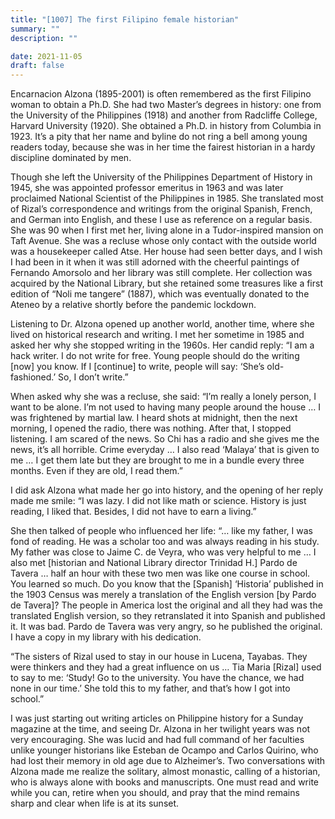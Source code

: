 ```yaml
---
title: "[1007] The first Filipino female historian"
summary: ""
description: ""

date: 2021-11-05
draft: false
---
```


Encarnacion Alzona (1895-2001) is often remembered as the first Filipino woman to obtain a Ph.D. She had two Master’s degrees in history: one from the University of the Philippines (1918) and another from Radcliffe College, Harvard University (1920). She obtained a Ph.D. in history from Columbia in 1923. It’s a pity that her name and byline do not ring a bell among young readers today, because she was in her time the fairest historian in a hardy discipline dominated by men.

Though she left the University of the Philippines Department of History in 1945, she was appointed professor emeritus in 1963 and was later proclaimed National Scientist of the Philippines in 1985. She translated most of Rizal’s correspondence and writings from the original Spanish, French, and German into English, and these I use as reference on a regular basis. She was 90 when I first met her, living alone in a Tudor-inspired mansion on Taft Avenue. She was a recluse whose only contact with the outside world was a housekeeper called Atse. Her house had seen better days, and I wish I had been in it when it was still adorned with the cheerful paintings of Fernando Amorsolo and her library was still complete. Her collection was acquired by the National Library, but she retained some treasures like a first edition of “Noli me tangere” (1887), which was eventually donated to the Ateneo by a relative shortly before the pandemic lockdown.

Listening to Dr. Alzona opened up another world, another time, where she lived on historical research and writing. I met her sometime in 1985 and asked her why she stopped writing in the 1960s. Her candid reply: “I am a hack writer. I do not write for free. Young people should do the writing [now] you know. If I [continue] to write, people will say: ‘She’s old-fashioned.’ So, I don’t write.”

When asked why she was a recluse, she said: “I’m really a lonely person, I want to be alone. I’m not used to having many people around the house … I was frightened by martial law. I heard shots at midnight, then the next morning, I opened the radio, there was nothing. After that, I stopped listening. I am scared of the news. So Chi has a radio and she gives me the news, it’s all horrible. Crime everyday … I also read ‘Malaya’ that is given to me … I get them late but they are brought to me in a bundle every three months. Even if they are old, I read them.”

I did ask Alzona what made her go into history, and the opening of her reply made me smile: “I was lazy. I did not like math or science. History is just reading, I liked that. Besides, I did not have to earn a living.”

She then talked of people who influenced her life: “… like my father, I was fond of reading. He was a scholar too and was always reading in his study. My father was close to Jaime C. de Veyra, who was very helpful to me … I also met [historian and National Library director Trinidad H.] Pardo de Tavera … half an hour with these two men was like one course in school. You learned so much. Do you know that the [Spanish] ‘Historia’ published in the 1903 Census was merely a translation of the English version [by Pardo de Tavera]? The people in America lost the original and all they had was the translated English version, so they retranslated it into Spanish and published it. It was bad. Pardo de Tavera was very angry, so he published the original. I have a copy in my library with his dedication.

“The sisters of Rizal used to stay in our house in Lucena, Tayabas. They were thinkers and they had a great influence on us … Tia Maria [Rizal] used to say to me: ‘Study! Go to the university. You have the chance, we had none in our time.’ She told this to my father, and that’s how I got into school.”

I was just starting out writing articles on Philippine history for a Sunday magazine at the time, and seeing Dr. Alzona in her twilight years was not very encouraging. She was lucid and had full command of her faculties unlike younger historians like Esteban de Ocampo and Carlos Quirino, who had lost their memory in old age due to Alzheimer’s. Two conversations with Alzona made me realize the solitary, almost monastic, calling of a historian, who is always alone with books and manuscripts. One must read and write while you can, retire when you should, and pray that the mind remains sharp and clear when life is at its sunset.
